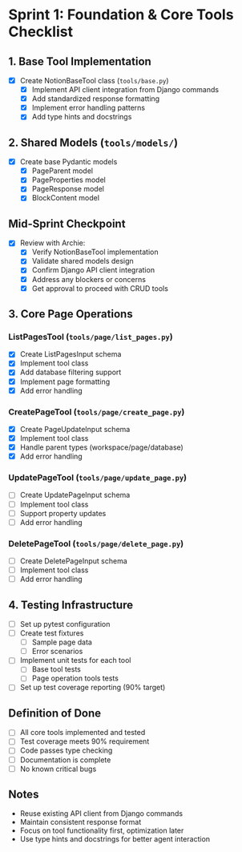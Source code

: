# Sprint 1: Foundation & Core Tools Checklist

## 1. Base Tool Implementation
- [x] Create NotionBaseTool class (`tools/base.py`)
  - [x] Implement API client integration from Django commands
  - [x] Add standardized response formatting
  - [x] Implement error handling patterns
  - [x] Add type hints and docstrings

## 2. Shared Models (`tools/models/`)
- [x] Create base Pydantic models
  - [x] PageParent model
  - [x] PageProperties model
  - [x] PageResponse model
  - [x] BlockContent model

## Mid-Sprint Checkpoint
- [x] Review with Archie:
  - [x] Verify NotionBaseTool implementation
  - [x] Validate shared models design
  - [x] Confirm Django API client integration
  - [x] Address any blockers or concerns
  - [x] Get approval to proceed with CRUD tools

## 3. Core Page Operations
### ListPagesTool (`tools/page/list_pages.py`)
- [x] Create ListPagesInput schema
- [x] Implement tool class
- [x] Add database filtering support
- [x] Implement page formatting
- [x] Add error handling

### CreatePageTool (`tools/page/create_page.py`)
- [x] Create PageUpdateInput schema
- [x] Implement tool class
- [x] Handle parent types (workspace/page/database)
- [x] Add error handling

### UpdatePageTool (`tools/page/update_page.py`)
- [ ] Create UpdatePageInput schema
- [ ] Implement tool class
- [ ] Support property updates
- [ ] Add error handling

### DeletePageTool (`tools/page/delete_page.py`)
- [ ] Create DeletePageInput schema
- [ ] Implement tool class
- [ ] Add error handling

## 4. Testing Infrastructure
- [ ] Set up pytest configuration
- [ ] Create test fixtures
  - [ ] Sample page data
  - [ ] Error scenarios
- [ ] Implement unit tests for each tool
  - [ ] Base tool tests
  - [ ] Page operation tools tests
- [ ] Set up test coverage reporting (90% target)

## Definition of Done
- [ ] All core tools implemented and tested
- [ ] Test coverage meets 90% requirement
- [ ] Code passes type checking
- [ ] Documentation is complete
- [ ] No known critical bugs

## Notes
- Reuse existing API client from Django commands
- Maintain consistent response format
- Focus on tool functionality first, optimization later
- Use type hints and docstrings for better agent interaction 